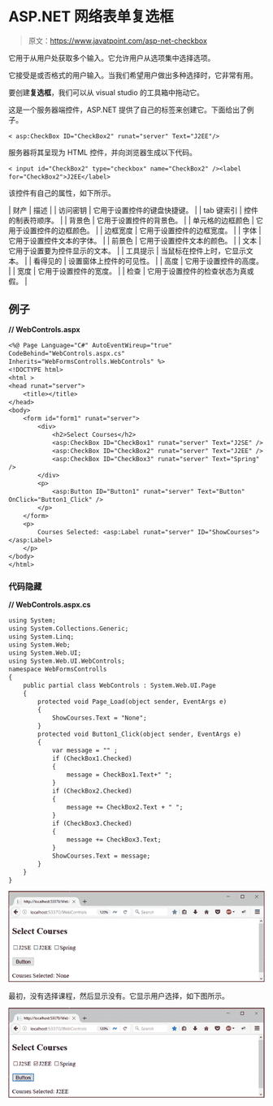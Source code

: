 # ASP.NET 网络表单复选框

> 原文：<https://www.javatpoint.com/asp-net-checkbox>

它用于从用户处获取多个输入。它允许用户从选项集中选择选项。

它接受是或否格式的用户输入。当我们希望用户做出多种选择时，它非常有用。

要创建**复选框**，我们可以从 visual studio 的工具箱中拖动它。

这是一个服务器端控件，ASP.NET 提供了自己的标签来创建它。下面给出了例子。

```
< asp:CheckBox ID="CheckBox2" runat="server" Text="J2EE"/>

```

服务器将其呈现为 HTML 控件，并向浏览器生成以下代码。

```
< input id="CheckBox2" type="checkbox" name="CheckBox2" /><label for="CheckBox2">J2EE</label>

```

该控件有自己的属性，如下所示。

| 财产 | 描述 |
| 访问密钥 | 它用于设置控件的键盘快捷键。 |
| tab 键索引 | 控件的制表符顺序。 |
| 背景色 | 它用于设置控件的背景色。 |
| 单元格的边框颜色 | 它用于设置控件的边框颜色。 |
| 边框宽度 | 它用于设置控件的边框宽度。 |
| 字体 | 它用于设置控件文本的字体。 |
| 前景色 | 它用于设置控件文本的颜色。 |
| 文本 | 它用于设置要为控件显示的文本。 |
| 工具提示 | 当鼠标在控件上时，它显示文本。 |
| 看得见的 | 设置窗体上控件的可见性。 |
| 高度 | 它用于设置控件的高度。 |
| 宽度 | 它用于设置控件的宽度。 |
| 检查 | 它用于设置控件的检查状态为真或假。 |

## 例子

**// WebControls.aspx**

```
<%@ Page Language="C#" AutoEventWireup="true" CodeBehind="WebControls.aspx.cs" 
Inherits="WebFormsControlls.WebControls" %>
<!DOCTYPE html>
<html >
<head runat="server">
    <title></title>
</head>
<body>
    <form id="form1" runat="server">
        <div>
            <h2>Select Courses</h2>
            <asp:CheckBox ID="CheckBox1" runat="server" Text="J2SE" />
            <asp:CheckBox ID="CheckBox2" runat="server" Text="J2EE" />
            <asp:CheckBox ID="CheckBox3" runat="server" Text="Spring" />
        </div>
        <p>
            <asp:Button ID="Button1" runat="server" Text="Button" OnClick="Button1_Click" />
        </p>
    </form>
    <p>
        Courses Selected: <asp:Label runat="server" ID="ShowCourses"></asp:Label>
    </p>
</body>
</html>

```

### 代码隐藏

**// WebControls.aspx.cs**

```
using System;
using System.Collections.Generic;
using System.Linq;
using System.Web;
using System.Web.UI;
using System.Web.UI.WebControls;
namespace WebFormsControlls
{
    public partial class WebControls : System.Web.UI.Page
    {
        protected void Page_Load(object sender, EventArgs e)
        {
            ShowCourses.Text = "None";
        }
        protected void Button1_Click(object sender, EventArgs e)
        {
            var message = "" ;
            if (CheckBox1.Checked)
            {
                message = CheckBox1.Text+" ";
            }
            if (CheckBox2.Checked)
            {
                message += CheckBox2.Text + " ";
            }
            if (CheckBox3.Checked)
            {
                message += CheckBox3.Text;
            }
            ShowCourses.Text = message;
        }
    }
}

```

![ASP CheckBox 1](img/48028cfccbb2fcd8071d11ecef306593.png)

最初，没有选择课程，然后显示没有。它显示用户选择，如下图所示。

![ASP CheckBox 2](img/871873d9fbe4870784b07041c295d569.png)
